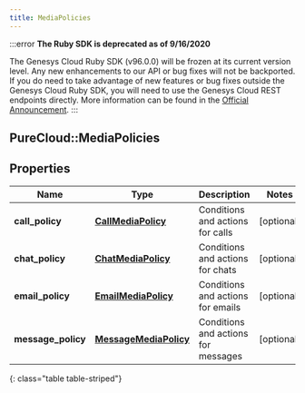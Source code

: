```yaml
---
title: MediaPolicies
---
```


:::error
**The Ruby SDK is deprecated as of 9/16/2020**

The Genesys Cloud Ruby SDK (v96.0.0) will be frozen at its current version level. Any new enhancements to our API or bug fixes will not be backported. If you do need to take advantage of new features or bug fixes outside the Genesys Cloud Ruby SDK, you will need to use the Genesys Cloud REST endpoints directly. More information can be found in the [Official Announcement](https://developer.mypurecloud.com/forum/t/announcement-genesys-cloud-ruby-sdk-end-of-life/8850).
:::


## PureCloud::MediaPolicies

## Properties

|Name | Type | Description | Notes|
|------------ | ------------- | ------------- | -------------|
| **call_policy** | [**CallMediaPolicy**](CallMediaPolicy.html) | Conditions and actions for calls | [optional] |
| **chat_policy** | [**ChatMediaPolicy**](ChatMediaPolicy.html) | Conditions and actions for chats | [optional] |
| **email_policy** | [**EmailMediaPolicy**](EmailMediaPolicy.html) | Conditions and actions for emails | [optional] |
| **message_policy** | [**MessageMediaPolicy**](MessageMediaPolicy.html) | Conditions and actions for messages | [optional] |
{: class="table table-striped"}


